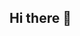 ## Hi there 👋

<!--
**abpun/abpun** is a ✨ _special_ ✨ repository because its `README.md` (this file) appears on your GitHub profile.

Here are some ideas to get you started:

- 🔭 I’m currently working on Gems Tech
- 🌱 I’m currently learning Fu
- 💬 Ask me about ...
- 📫 How to reach me: ...
- 😄 Pronouns: ...
- ⚡ Fun fact: ...
-->
